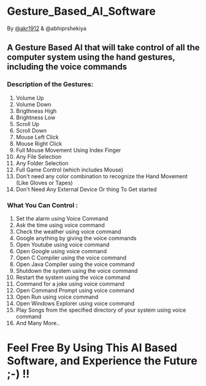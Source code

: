 # Gesture_Based_AI_Software
By [@akr1912](https://github.com/akr1912/README.md) & @abhiprshekiya 
## A Gesture Based AI that will take control of all the computer system using the hand gestures, including the voice commands

### Description of the Gestures:
1. Volume Up
2. Volume Down
3. Brigthness High
4. Brightness Low
5. Scroll Up
6. Scroll Down
7. Mouse Left Click 
8. Mouse Right Click
9. Full Mouse Movement Using Index Finger
10. Any File Selection
11. Any Folder Selection
12. Full Game Control (which includes Mouse)
13. Don't need any color combination to recognize the Hand Movement (Like Gloves or Tapes)
14. Don't Need Any External Device Or thing To Get started

### What You Can Control :
1. Set the alarm using Voice Command
2. Ask the time using voice command
3. Check the weather using voice command
4. Google anything by giving the voice commands
5. Open Youtube using voice command
6. Open Google using voice command
7. Open C Compiler using the voice command
8. Open Java Compiler using the voice command
9. Shutdown the system using the voice command
10. Restart the system using the voice command
11. Command for a joke using voice command
12. Open Command Prompt using voice command
13. Open Run using voice command
14. Open Windows Explorer using voice command
15. Play Songs from the specified directory of your system using voice command
16. And Many More..

# Feel Free By Using This AI Based Software, and Experience the Future ;-) !!
